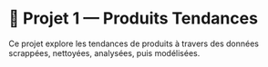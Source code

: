 # 🧠 Projet 1 — Produits Tendances

Ce projet explore les tendances de produits à travers des données scrappées, nettoyées, analysées, puis modélisées.

